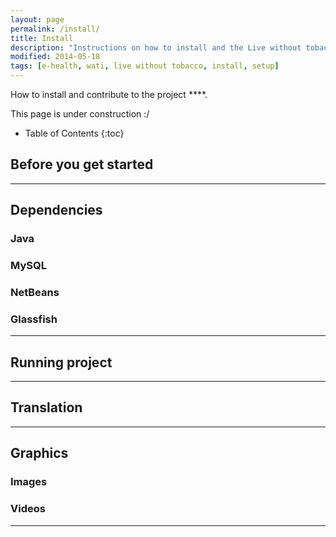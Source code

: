 ```yaml
---
layout: page
permalink: /install/
title: Install
description: "Instructions on how to install and the Live without tobacco intervention."
modified: 2014-05-18
tags: [e-health, wati, live without tobacco, install, setup]
---
```


How to install and contribute to the project ****. 

This page is under construction :/

* Table of Contents
{:toc}

## Before you get started

---

## Dependencies


### Java

### MySQL

### NetBeans

### Glassfish


---

## Running project


---

## Translation

---


## Graphics

### Images

### Videos

---


